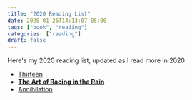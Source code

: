 ```yaml
---
title: "2020 Reading List"
date: 2020-01-26T14:13:07-05:00
tags: ["book", "reading"]
categories: ["reading"]
draft: false
---
```


Here's my 2020 reading list, updated as I read more in 2020

* [Thirteen](https://amzn.com/1409170675)
* **[The Art of Racing in the Rain](https://amzn.com/006236491X)**
* [Annihilation](https://amzn.com/0374104093)